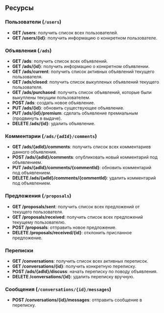 ## Ресурсы

### Пользователи (`/users`)

- **GET /users**: получить список всех пользователей.
- **GET /users/{id}**: получить информацию о конкретном пользователе.

### Объявления (`/ads`)

- **GET /ads**: получить список всех объявлений.
- **GET /ads/{id}**: получить информацию о конкретном объявлении.
- **GET /ads/current**: получить список активных объявлений текущего пользователя.
- **GET /ads/closed**: получить список выкупленых объявлений текущего пользователя.
- **GET /ads/purchased**: получить список объявлений, которые были выкуплены текущим пользователем.
- **POST /ads**: создать новое объявление.
- **PUT /ads/{id}**: обновить существующее объявление.
- **PUT /ads/{id}/premium**: сделать объявление премиальным (продвинуть в выдаче).
- **DELETE /ads/{id}**: удалить объявление.

### Комментарии (`/ads/{adId}/comments`)

- **GET /ads/{adId}/comments**: получить список всех комментариев данного объявления.
- **POST /ads/{adId}/comments**: опубликовать новый комментарий под объявлением.
- **PUT /ads/{adId}/comments/{commentId}**: обновить комментарий под объявлением.
- **DELETE /ads/{adId}/comments/{commentId}**: удалить комментарий под объявлением.

### Предложения (`/proposals`)
- **GET /proposals/sent**: получить список всех предложений от текущего пользователя.
- **GET /proposals/received**: получить список всех предложений текущему пользователю.
- **POST /proposals**: отправить новое предложение.
- **DELETE /proposals/received/{id}**: отклонить присланное предложение.

### Переписки
- **GET /conversations**: получить список всех активных переписок.
- **GET /conversations/{id}**: получить конкретную переписку.
- **POST /ads/{adId}/discuss**: начать переписку по поводу объявления.
- **DELETE /conversations/{id}**: удалить переписку вручную.

### Сообщения  (`/conversations/{id}/messages`)
- **POST /conversations/{id}/messages**: отправить сообщение в переписку.
